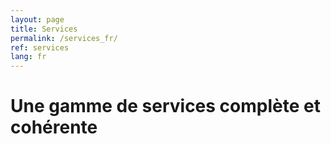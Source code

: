 ```yaml
---
layout: page
title: Services
permalink: /services_fr/
ref: services
lang: fr
---
```


# Une gamme de services complète et cohérente
